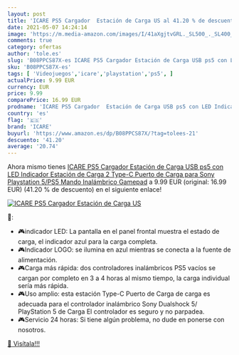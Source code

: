 ```yaml
---
layout: post
title: 'ICARE PS5 Cargador  Estación de Carga US al 41.20 % de descuento'
date: 2021-05-07 14:24:14
image: 'https://m.media-amazon.com/images/I/41aXgjtvGRL._SL500_._SL400_.jpg'
comments: true
category: ofertas
author: 'tole.es'
slug: 'B08PPCS87X-es ICARE PS5 Cargador Estación de Carga USB ps5 con LED...'
sku: 'B08PPCS87X-es'
tags: [ 'Videojuegos','icare','playstation','ps5', ]
actualPrice: 9.99 EUR
currency: EUR
price: 9.99
comparePrice: 16.99 EUR
prodname: 'ICARE PS5 Cargador  Estación de Carga USB ps5 con LED Indicador  Estación de Carga 2 Type-C Puerto de Carga para Sony Playstation 5/PS5 Mando Inalámbrico Gamepad'
country: 'es'
flag: '🇪🇸'
brand: 'ICARE'
buyurl: 'https://www.amazon.es/dp/B08PPCS87X/?tag=tolees-21'
descuento: '41.20'
average: '20.74'
---
```


Ahora mismo tienes [ICARE PS5 Cargador  Estación de Carga USB ps5 con LED Indicador  Estación de Carga 2 Type-C Puerto de Carga para Sony Playstation 5/PS5 Mando Inalámbrico Gamepad](https://www.amazon.es/dp/B08PPCS87X/?tag=tolees-21) a 9.99 EUR (original: 16.99 EUR) (41.20 %  de descuento) en el siguiente enlace!

[![ICARE PS5 Cargador  Estación de Carga US](https://m.media-amazon.com/images/I/41aXgjtvGRL._SL500_._SL400_.jpg)](https://www.amazon.es/dp/B08PPCS87X/?tag=tolees-21)

🔎:

- 🎮indicador LED: La pantalla en el panel frontal muestra el estado de carga, el indicador azul para la carga completa.
- 🎮Indicador LOGO: se ilumina en azul mientras se conecta a la fuente de alimentación.
- 🎮Carga más rápida: dos controladores inalámbricos PS5 vacíos se cargan por completo en 3 a 4 horas al mismo tiempo, la carga individual sería más rápida.
- 🎮Uso amplio: esta estación Type-C Puerto de Carga de carga es adecuada para el controlador inalámbrico Sony Dualshock 5/ PlayStation 5 de Carga El controlador es seguro y no parpadea.
- 🎮Servicio 24 horas: Si tiene algún problema, no dude en ponerse con nosotros.

[🛒 Visítala!!!](https://www.amazon.es/dp/B08PPCS87X/?tag=tolees-21)
